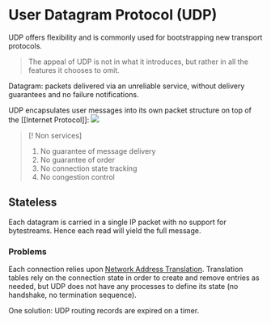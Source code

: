 # User Datagram Protocol (UDP)
UDP offers flexibility and is commonly used for bootstrapping new transport protocols.
> The appeal of UDP is not in what it introduces, but rather in all the features it chooses to omit.

Datagram: packets delivered via an unreliable service, without delivery guarantees and no failure notifications.

UDP encapsulates user messages into its own packet structure on top of the [[Internet Protocol]]:
![](https://i.imgur.com/DeoXhWu.png)
> [! Non services]
> 1. No guarantee of message delivery
> 2. No guarantee of order
> 3. No connection state tracking
> 4. No congestion control
## Stateless
Each datagram is carried in a single IP packet with no support for bytestreams. Hence each read will yield the full message.
### Problems 
Each connection relies upon [Network Address Translation](Notes/Network%20Address%20Translation.md). Translation tables rely on the connection state in order to create and remove entries as needed, but UDP does not have any processes to define its state (no handshake, no termination sequence).

One solution: UDP routing records are expired on a timer.
